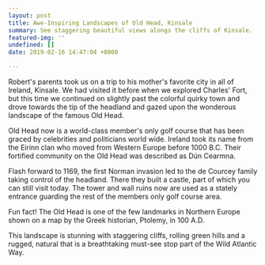 ```yaml
---
layout: post
title: Awe-Inspiring Landscapes of Old Head, Kinsale
summary: See staggering beautiful views alongs the cliffs of Kinsale.
featured-img: ''
undefined: []
date: 2019-02-16 14:47:04 +0000

---
```

Robert's parents took us on a trip to his mother's favorite city in all of Ireland, Kinsale. We had visited it before when we explored Charles' Fort, but this time we continued on slightly past the colorful quirky town and drove towards the tip of the headland and gazed upon the wonderous landscape of the famous Old Head.

Old Head now is a world-class member's only golf course that has been graced by celebrities and politicians world wide. Ireland took its name from the Eirinn clan who moved from Western Europe before 1000 B.C. Their fortified community on the Old Head was described as Dún Cearmna.

Flash forward to 1169, the first Norman invasion led to the de Courcey family taking control of the headland. There they built a castle, part of which you can still visit today. The tower and wall ruins now are used as a stately entrance guarding the rest of the members only golf course area.

Fun fact! The Old Head is one of the few landmarks in Northern Europe shown on a map by the Greek historian, Ptolemy, in 100 A.D.

This landscape is stunning with staggering cliffs, rolling green hills and a rugged, natural that is a breathtaking must-see stop part of the Wild Atlantic Way.
